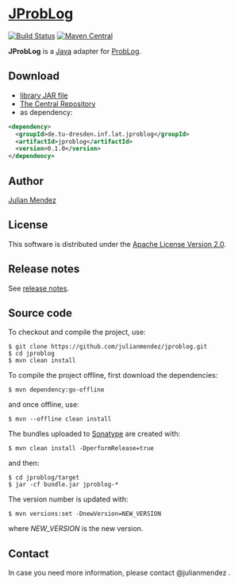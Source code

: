 # [JProbLog](https://julianmendez.github.io/jproblog/)

[![Build Status](https://travis-ci.org/julianmendez/jproblog.png?branch=master)](https://travis-ci.org/julianmendez/jproblog)
[![Maven Central](https://maven-badges.herokuapp.com/maven-central/de.tu-dresden.inf.lat.jproblog/jproblog/badge.svg)](http://search.maven.org/#search|ga|1|g%3A%22de.tu-dresden.inf.lat.jproblog%22)

**JProbLog** is a [Java](http://www.oracle.com/technetwork/java/index.html) adapter for [ProbLog](https://dtai.cs.kuleuven.be/problog/).


## Download

* [library JAR file](https://sourceforge.net/projects/latitude/files/jproblog/0.1.0/jproblog-0.1.0.jar/download)
* [The Central Repository](https://repo1.maven.org/maven2/de/tu-dresden/inf/lat/jproblog/)
* as dependency:

```xml
<dependency>
  <groupId>de.tu-dresden.inf.lat.jproblog</groupId>
  <artifactId>jproblog</artifactId>
  <version>0.1.0</version>
</dependency>
```


## Author

[Julian Mendez](http://lat.inf.tu-dresden.de/~mendez)


## License

This software is distributed under the [Apache License Version 2.0](http://www.apache.org/licenses/LICENSE-2.0.txt).


## Release notes

See [release notes](https://github.com/julianmendez/jproblog/blob/master/RELEASE-NOTES.md).


## Source code

To checkout and compile the project, use:

```
$ git clone https://github.com/julianmendez/jproblog.git
$ cd jproblog
$ mvn clean install
```

To compile the project offline, first download the dependencies:

```
$ mvn dependency:go-offline
```

and once offline, use:

```
$ mvn --offline clean install
```

The bundles uploaded to [Sonatype](https://oss.sonatype.org/) are created with:

```
$ mvn clean install -DperformRelease=true
```

and then:

```
$ cd jproblog/target
$ jar -cf bundle.jar jproblog-*
```

The version number is updated with:

```
$ mvn versions:set -DnewVersion=NEW_VERSION
```

where *NEW_VERSION* is the new version.


## Contact

In case you need more information, please contact @julianmendez .




